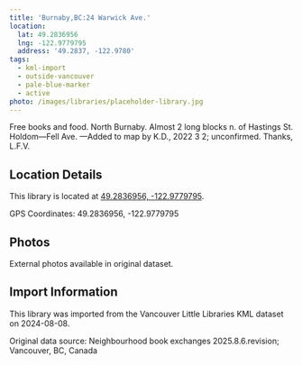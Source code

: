 ```yaml
---
title: 'Burnaby,BC:24 Warwick Ave.'
location:
  lat: 49.2836956
  lng: -122.9779795
  address: '49.2837, -122.9780'
tags:
  - kml-import
  - outside-vancouver
  - pale-blue-marker
  - active
photo: /images/libraries/placeholder-library.jpg
---
```

Free books and food. North Burnaby.
Almost 2 long blocks n. of Hastings St.
Holdom—Fell Ave.
—Added to map by K.D., 2022 3 2; unconfirmed. Thanks, L.F.V.  

## Location Details

This library is located at [49.2836956, -122.9779795](https://www.google.com/maps?q=49.2836956,-122.9779795).

GPS Coordinates: 49.2836956, -122.9779795

## Photos

External photos available in original dataset.

## Import Information

This library was imported from the Vancouver Little Libraries KML dataset on 2024-08-08.

Original data source: Neighbourhood book exchanges 2025.8.6.revision; Vancouver, BC, Canada
